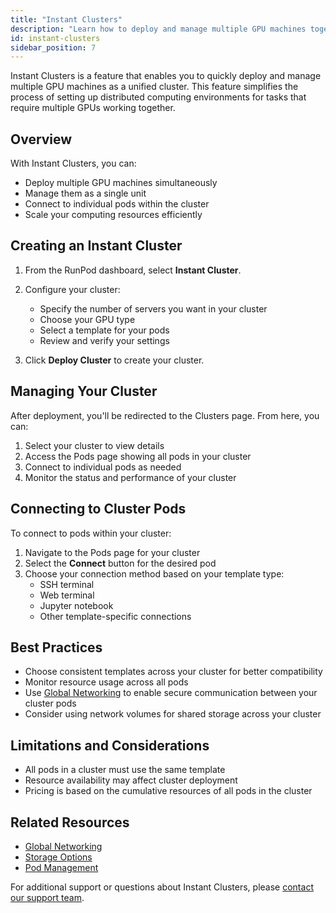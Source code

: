 ```yaml
---
title: "Instant Clusters"
description: "Learn how to deploy and manage multiple GPU machines together using RunPod's Instant Cluster feature."
id: instant-clusters
sidebar_position: 7
---
```


Instant Clusters is a feature that enables you to quickly deploy and manage multiple GPU machines as a unified cluster. This feature simplifies the process of setting up distributed computing environments for tasks that require multiple GPUs working together.

## Overview

With Instant Clusters, you can:
- Deploy multiple GPU machines simultaneously
- Manage them as a single unit
- Connect to individual pods within the cluster
- Scale your computing resources efficiently

## Creating an Instant Cluster

1. From the RunPod dashboard, select **Instant Cluster**.

2. Configure your cluster:
   - Specify the number of servers you want in your cluster
   - Choose your GPU type
   - Select a template for your pods
   - Review and verify your settings

3. Click **Deploy Cluster** to create your cluster.

## Managing Your Cluster

After deployment, you'll be redirected to the Clusters page. From here, you can:

1. Select your cluster to view details
2. Access the Pods page showing all pods in your cluster
3. Connect to individual pods as needed
4. Monitor the status and performance of your cluster

## Connecting to Cluster Pods

To connect to pods within your cluster:

1. Navigate to the Pods page for your cluster
2. Select the **Connect** button for the desired pod
3. Choose your connection method based on your template type:
   - SSH terminal
   - Web terminal
   - Jupyter notebook
   - Other template-specific connections

## Best Practices

- Choose consistent templates across your cluster for better compatibility
- Monitor resource usage across all pods
- Use [Global Networking](networking.md) to enable secure communication between your cluster pods
- Consider using network volumes for shared storage across your cluster

## Limitations and Considerations

- All pods in a cluster must use the same template
- Resource availability may affect cluster deployment
- Pricing is based on the cumulative resources of all pods in the cluster

## Related Resources

- [Global Networking](networking.md)
- [Storage Options](storage/_volume.md)
- [Pod Management](manage-pods.md)

For additional support or questions about Instant Clusters, please [contact our support team](https://contact.runpod.io/hc/en-us/requests/new).